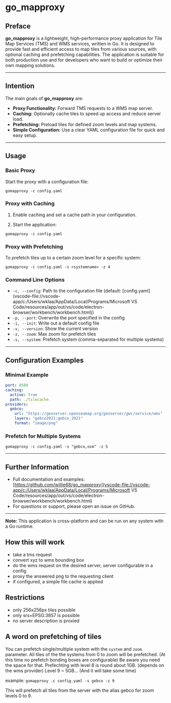 # go_mapproxy

## Preface

**go_mapproxy** is a lightweight, high-performance proxy application for Tile Map Services (TMS) and WMS services, written in Go. It is designed to provide fast and efficient access to map tiles from various sources, with optional caching and prefetching capabilities. The application is suitable for both production use and for developers who want to build or optimize their own mapping solutions.

------

## Intention

The main goals of **go_mapproxy** are:

- **Proxy Functionality:** Forward TMS requests to a WMS map server.
- **Caching:** Optionally cache tiles to speed up access and reduce server load.
- **Prefetching:** Preload tiles for defined zoom levels and map systems.
- **Simple Configuration:** Use a clear YAML configuration file for quick and easy setup.

------

## Usage

### Basic Proxy

Start the proxy with a configuration file:

`gomapproxy -c config.yaml`

### Proxy with Caching

1. Enable caching and set a cache path in your configuration.

2. Start the application:

`gomapproxy -c config.yaml`

### Proxy with Prefetching

To prefetch tiles up to a certain zoom level for a specific system:

`gomapproxy -c config.yaml -s <systemname> -z 4`

### Command Line Options

- `-c, --config`: Path to the configuration file (default: [config.yaml](vscode-file://vscode-app/c:/Users/wklaa/AppData/Local/Programs/Microsoft VS Code/resources/app/out/vs/code/electron-browser/workbench/workbench.html))
- `-p, --port`: Overwrite the port specified in the config
- `-i, --init`: Write out a default config file
- `-v, --version`: Show the current version
- `-z, --zoom`: Max zoom for prefetch tiles
- `-s, --system`: Prefetch system (comma-separated for multiple systems)

------

## Configuration Examples

### Minimal Example 

```yaml
port: 8580
caching:
  active: true
  path: ./tilecache
providers:
  gebco:
    url: "https://geoserver.openseamap.org/geoserver/gwc/service/wms"
    layers: "gebco2021:gebco_2021"
    format: "image/png"
```



### Prefetch for Multiple Systems

`gomapproxy -c config.yaml -s "gebco,osm" -z 5`

------

## Further Information

- Full documentation and examples:
  [https://github.com/willie68/go_mapproxy](vscode-file://vscode-app/c:/Users/wklaa/AppData/Local/Programs/Microsoft VS Code/resources/app/out/vs/code/electron-browser/workbench/workbench.html)
- For questions or support, please open an issue on GitHub.

------

**Note:**
This application is cross-platform and can be run on any system with a Go runtime.

## How this will work
- take a tms request
- convert xyz to wms bounding box
- do the wms request on the desired server, server configurable in a config 
- proxy the answered png to the requesting client
- if configured, a simple file cache is applied

## Restrictions
- only 256x256px tiles possible
- only srs=EPSG:3857 is possible
- no server description is proxied

## A word on prefetching of tiles

You can prefetch single/multiple system with the `system` and `zoom` parameter. All tiles of the the systems from 0 to zoom will be prefetched. (At this time no prefetch bonding boxes are configurable) Be aware you need the space for that. Prefechting with level 8 is round about 1GB. (depends on the wms provider) Level 9 ~ 5GB... (And it will take some time)

example: `gomapproxy .c config.yaml -s gebco -z 9`

This will prefetch all tiles from the server with the alias gebco for zoom levels 0 to 9.
